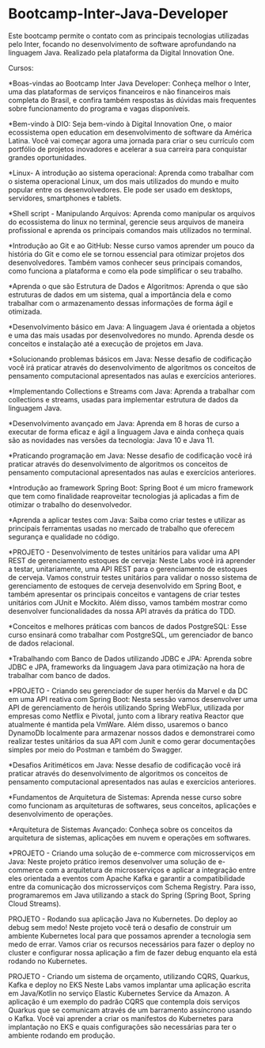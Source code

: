 # Bootcamp-Inter-Java-Developer

Este bootcamp permite o contato com as principais tecnologias utilizadas pelo Inter, focando no desenvolvimento de software aprofundando na linguagem Java.
Realizado pela plataforma da Digital Innovation One.

Cursos:

*Boas-vindas ao Bootcamp Inter Java Developer:
Conheça melhor o Inter, uma das plataformas de serviços financeiros e não financeiros mais completa do Brasil, e confira também respostas às dúvidas mais frequentes sobre funcionamento do programa e vagas disponíveis.


*Bem-vindo à DIO:
Seja bem-vindo à Digital Innovation One, o maior ecossistema open education em desenvolvimento de software da América Latina. Você vai começar agora uma jornada para criar o seu currículo com portfólio de projetos inovadores e acelerar a sua carreira para conquistar grandes oportunidades.


*Linux- A introdução ao sistema operacional:
Aprenda como trabalhar com o sistema operacional Linux, um dos mais utilizados do mundo e muito popular entre os desenvolvedores. Ele pode ser usado em desktops, servidores, smartphones e tablets.


*Shell script - Manipulando Arquivos:
Aprenda como manipular os arquivos do ecossistema do linux no terminal, gerencie seus arquivos de maneira profissional e aprenda os principais comandos mais utilizados no terminal.


*Introdução ao Git e ao GitHub:
Nesse curso vamos aprender um pouco da história do Git e como ele se tornou essencial para otimizar projetos dos desenvolvedores. Também vamos conhecer seus principais comandos, como funciona a plataforma e como ela pode simplificar o seu trabalho.


*Aprenda o que são Estrutura de Dados e Algoritmos:
Aprenda o que são estruturas de dados em um sistema, qual a importância dela e como trabalhar com o armazenamento dessas informações de forma ágil e otimizada.


*Desenvolvimento básico em Java:
A linguagem Java é orientada a objetos e uma das mais usadas por desenvolvedores no mundo. Aprenda desde os conceitos e instalação até a execução de projetos em Java.


*Solucionando problemas básicos em Java:
Nesse desafio de codificação você irá praticar através do desenvolvimento de algoritmos os conceitos de pensamento computacional apresentados nas aulas e exercícios anteriores.


*Implementando Collections e Streams com Java:
Aprenda a trabalhar com collections e streams, usadas para implementar estrutura de dados da linguagem Java.


*Desenvolvimento avançado em Java:
Aprenda em 8 horas de curso a executar de forma eficaz e ágil a linguagem Java e ainda conheça quais são as novidades nas versões da tecnologia: Java 10 e Java 11.


*Praticando programação em Java:
Nesse desafio de codificação você irá praticar através do desenvolvimento de algoritmos os conceitos de pensamento computacional apresentados nas aulas e exercícios anteriores.


*Introdução ao framework Spring Boot:
Spring Boot é um micro framework que tem como finalidade reaproveitar tecnologias já aplicadas a fim de otimizar o trabalho do desenvolvedor.



*Aprenda a aplicar testes com Java:
Saiba como criar testes e utilizar as principais ferramentas usadas no mercado de trabalho que oferecem segurança e qualidade no código.


*PROJETO - Desenvolvimento de testes unitários para validar uma API REST de gerenciamento estoques de cerveja:
Neste Labs você irá aprender a testar, unitariamente, uma API REST para o gerenciamento de estoques de cerveja. Vamos construir testes unitários para validar o nosso sistema de gerenciamento de estoques de cerveja desenvolvido em Spring Boot, e também apresentar os principais conceitos e vantagens de criar testes unitários com JUnit e Mockito. Além disso, vamos também mostrar como desenvolver funcionalidades da nossa API através da prática do TDD.


*Conceitos e melhores práticas com bancos de dados PostgreSQL:
Esse curso ensinará como trabalhar com PostgreSQL, um gerenciador de banco de dados relacional.


*Trabalhando com Banco de Dados utilizando JDBC e JPA:
Aprenda sobre JDBC e JPA, frameworks da linguagem Java para otimização na hora de trabalhar com banco de dados.


*PROJETO - Criando seu gerenciador de super heróis da Marvel e da DC em uma API reativa com Spring Boot:
Nesta sessão vamos desenvolver uma API de gerenciamento de heróis utilizando Spring WebFlux, utilizada por empresas como Netflix e Pivotal, junto com a library reativa Reactor que atualmente é mantida pela VmWare. Além disso, usaremos o banco DynamoDb localmente para armazenar nossos dados e demonstrarei como realizar testes unitários da sua API com Junit e como gerar documentações simples por meio do Postman e também do Swagger.


*Desafios Aritiméticos em Java:
Nesse desafio de codificação você irá praticar através do desenvolvimento de algoritmos os conceitos de pensamento computacional apresentados nas aulas e exercícios anteriores.


*Fundamentos de Arquitetura de Sistemas:
Aprenda nesse curso sobre como funcionam as arquiteturas de softwares, seus conceitos, aplicações e desenvolvimento de operações.


*Arquitetura de Sistemas Avançado:
Conheça sobre os conceitos da arquitetura de sistemas, aplicações em nuvem e operações em softwares.



*PROJETO - Criando uma solução de e-commerce com microsserviços em Java:
Neste projeto prático iremos desenvolver uma solução de e-commerce com a arquitetura de microsserviços e aplicar a integração entre eles orientada a eventos com Apache Kafka e garantir a compatibilidade entre da comunicação dos microsserviços com Schema Registry. Para isso, programaremos em Java utilizando a stack do Spring (Spring Boot, Spring Cloud Streams).


PROJETO - Rodando sua aplicação Java no Kubernetes. Do deploy ao debug sem medo!
Neste projeto você terá o desafio de construir um ambiente Kubernetes local para que possamos aprender a tecnologia sem medo de errar. Vamos criar os recursos necessários para fazer o deploy no cluster e configurar nossa aplicação a fim de fazer debug enquanto ela está rodando no Kubernetes.


PROJETO - Criando um sistema de orçamento, utilizando CQRS, Quarkus, Kafka e deploy no EKS
Neste Labs vamos implantar uma aplicação escrita em Java/Kotlin no serviço Elastic Kubernetes Service da Amazon. A aplicação é um exemplo do padrão CQRS que contempla dois serviços Quarkus que se comunicam através de um barramento assíncrono usando o Kafka. Você vai aprender a criar os manifestos do Kubernetes para implantação no EKS e quais configurações são necessárias para ter o ambiente rodando em produção.



